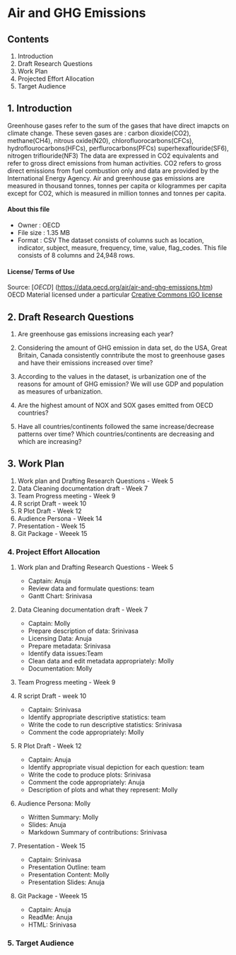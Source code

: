 # Air and GHG Emissions

## Contents

1. Introduction
2. Draft Research Questions
3. Work Plan
4. Projected Effort Allocation
5. Target Audience



## 1. Introduction
     
   Greenhouse gases refer to the sum of the gases that have direct imapcts on climate change. These seven gases are :
   carbon dioxide(CO2), methane(CH4), nitrous oxide(N20), chlorofluorocarbons(CFCs), hydroflourocarbons(HFCs), perflurocarbons(PFCs)
   superhexaflouride(SF6), nitrogen triflouride(NF3)
   The data are expressed in CO2 equivalents and refer to gross direct emissions from human activities. CO2 refers to gross direct 
   emissions from fuel combustion only and data are provided by the International Energy Agency.
   Air and greenhouse gas emissions are measured in thousand tonnes, tonnes per capita or kilogrammes per capita except for 
   CO2, which is measured in million tonnes and tonnes per capita.
   
#### About this file
   * Owner : OECD
   * File size : 1.35 MB
   * Format : CSV
   The dataset consists of columns such as location, indicator, subject, measure, frequency, time, value, flag_codes. This file consists      of 8 columns and 24,948 rows.
   
#### License/ Terms of Use
   Source: [*OECD*] (https://data.oecd.org/air/air-and-ghg-emissions.htm)
   OECD Material licensed under a particular [Creative Commons IGO license](http://www.oecd.org/termsandconditions/)


## 2. Draft Research Questions
  1. Are greenhouse gas emissions increasing each year?
  2. Considering the amount of GHG emission in data set, do the USA, Great Britain, Canada consistently conntribute the most to greenhouse gases and have their emissions increased over time?
  3. According to the values in the dataset, is urbanization one of the reasons for amount of GHG emission? We will use GDP and population as measures of urbanization.
  4. Are the highest amount of NOX and SOX gases emitted from OECD countries?

  5. Have all countries/continents followed the same increase/decrease patterns over time? Which countries/continents are decreasing and which are increasing?  


## 3. Work Plan

1. Work plan and Drafting Research Questions - Week 5 
2. Data Cleaning documentation draft - Week 7
3. Team Progress meeting - Week 9
4. R script Draft - week 10
5. R Plot Draft - Week 12
6. Audience Persona - Week 14
7. Presentation - Week 15
8. Git Package - Weeek 15

### 4. Project Effort Allocation

1. Work plan and Drafting Research Questions - Week 5   
    * Captain: Anuja  
    * Review data and formulate questions: team  
    * Gantt Chart: Srinivasa   
  
2. Data Cleaning documentation draft - Week 7  
    * Captain: Molly  
    * Prepare description of data: Srinivasa  
    * Licensing Data: Anuja  
    * Prepare metadata: Srinivasa  
    * Identify data issues:Team   
    * Clean data and edit metadata appropriately: Molly  
    * Documentation: Molly  
  
3. Team Progress meeting - Week 9  

4. R script Draft - week 10  
    * Captain: Srinivasa  
    * Identify appropriate descriptive statistics: team  
    * Write the code to run descriptive statistics: Srinivasa  
    * Comment the code appropriately: Molly  
  
5. R Plot Draft - Week 12  
    * Captain: Anuja  
    * Identify appropriate visual depiction for each question: team  
    * Write the code to produce plots: Srinivasa  
    * Comment the code appropriately: Anuja  
    * Description of plots and what they represent: Molly  

9. Audience Persona: Molly  
    * Written Summary: Molly  
    * Slides: Anuja  
    * Markdown Summary of contributions: Srinivasa  
  

7. Presentation - Week 15    
    * Captain: Srinivasa  
    * Presentation Outline: team  
    * Presentation Content: Molly  
    * Presentation Slides: Anuja  
  
8. Git Package - Weeek 15        
    * Captain: Anuja     
    * ReadMe: Anuja  
    * HTML: Srinivasa  

### 5. Target Audience


